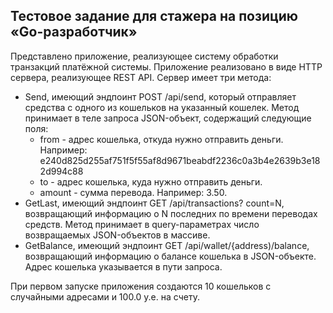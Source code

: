 ## Тестовое задание для стажера на позицию «Gо-разработчик»

Представлено приложение, реализующее систему обработки транзакций платёжной системы. 
Приложение реализовано в виде НТТР сервера, реализующее REST API. Сервер имеет три метода: 
- Send, имеющий эндпоинт POST /api/send, который отправляет средства с одного из кошельков на указанный кошелек.
  Метод принимает в теле запроса JSON-объект, содержащий следующие поля:
  - from - адрес кошелька, откуда нужно отправить деньги. Например:
  e240d825d255af751f5f55af8d9671beabdf2236c0a3b4e2639b3e182d994c88
  - to - адрес кошелька, куда нужно отправить деньги.
  - amount - сумма перевода. Например: 3.50.
- GetLast, имеющий эндпоинт GET /api/transactions? count=N, возвращающий информацию о
N последних по времени переводах средств. Метод принимает в query-параметрах число возвращаемых JSON-объектов в массиве.
- GetBalance, имеющий эндпоинт GET /api/wallet/{address)/balance, возвращающий
информацию о балансе кошелька в JSON-объекте. Адрес кошелька указывается в пути запроса.

При первом запуске приложения создаются 10 кошельков с случайными адресами и 100.0 у.е. на счету.
